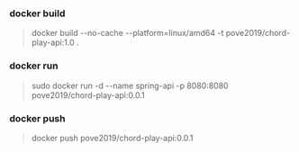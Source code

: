 ### docker build
> docker build --no-cache --platform=linux/amd64 -t pove2019/chord-play-api:1.0 .

### docker run
> sudo docker run -d --name spring-api -p 8080:8080 pove2019/chord-play-api:0.0.1

### docker push
> docker push pove2019/chord-play-api:0.0.1